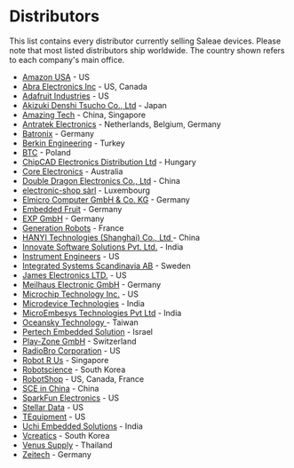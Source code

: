 # Distributors

This list contains every distributor currently selling Saleae devices. Please note that most listed distributors ship worldwide. The country shown refers to each company's main office.

* [Amazon USA](https://www.amazon.com/Logic-Black-Saleae-8-Channel-Analyzer/dp/B0749G85W2/ref=sr_1_1?s=hi&ie=UTF8&qid=1516658879&sr=1-1&keywords=saleae) - US
* [Abra Electronics Inc](https://abra-electronics.com/?subcats=Y&pcode_from_q=Y&pshort=Y&pfull=Y&pname=Y&pkeywords=Y&search_performed=Y&q=saleae&dispatch=products.search) - US, Canada
* [Adafruit Industries](https://www.adafruit.com/?q=Saleae&) - US
* [Akizuki Denshi Tsucho Co., Ltd](http://akizukidenshi.com/catalog/goods/search.aspx?search=x&keyword=saleae&image=%8C%9F%8D%F5) - Japan
* [Amazing Tech](http://amazingtech.com.cn/cn/index.php) - China, Singapore
* [Antratek Electronics](https://www.antratek.com/catalogsearch/result/?q=saleae) - Netherlands, Belgium, Germany
* [Batronix](http://www.batronix.com/shop/logic-analyzer/Saleae.html) - Germany
* [Berkin Engineering](http://berkinengineering.com/urunler) - Turkey
* [BTC](https://kamami.pl/22_saleae) - Poland
* [ChipCAD Electronics Distribution Ltd](https://www.chipcad.hu/saleae) - Hungary
* [Core Electronics](http://core-electronics.com.au/search/?q=saleae) - Australia
* [Double Dragon Electronics Co., Ltd](http://www.sl.com.cn/) - China
* [electronic-shop sàrl](https://www.electronic-shop.lu/EN/search?q=saleae) - Luxembourg
* [Elmicro Computer GmbH & Co. KG](http://elmicro.com/de/saleae-logic.html) - Germany
* [Embedded Fruit](http://www.embeddedfruit.de/SaleaeProdukte) - Germany
* [EXP GmbH](https://www.exp-tech.de/saleae/) - Germany
* [Generation Robots](https://www.generationrobots.com/en/83_saleae) - France
* [HANYI Technologies \(Shanghai\) Co., Ltd ](http://www.han-yi-tech.com/product/129.html) - China
* [Innovate Software Solutions Pvt. Ltd.](http://innovatesolutions.net/shop/logic-4/) - India
* [Instrument Engineers](http://instrumentengineers.com/logicanalyzers.aspx) - US
* [Integrated Systems Scandinavia AB](http://www.iss.se/default.asp?id=2927&searchfile=saleae) - Sweden
* [James Electronics LTD.](http://www.jameco.com/webapp/wcs/stores/servlet/StoreCatalogDrillDownView?langId=-1&storeId=10001&catalogId=10001&freeText=saleae&search_type=jamecoall) - US
* [Meilhaus Electronic GmbH](https://www.meilhaus.de/infos/saleae/) - Germany
* [Microchip Technology Inc.](http://www.microchipdirect.com/searchparts.aspx?q=saleae&resperpage=10) - US
* [Microdevice Technologies](https://www.microdevice.in/products) - India
* [MicroEmbesys Technologies Pvt Ltd](http://microembesys.com/logic-analyzer/) - India
* [Oceansky Technology ](http://oceansky-technology.com/commerce/product_info.php?products_id=14861&sid=abf33532e1f39dee3759e0f997ad9779) - Taiwan
* [Pertech Embedded Solution](http://www.pertech.co.il/saleae/) - Israel
* [Play-Zone GmbH](http://www.play-zone.ch/en/catalogsearch/result/?q=saleae&x=0&y=0) - Switzerland
* [RadioBro Corporation](http://www.radiobro.com/development-tools/) - US
* [Robot R Us](https://www.robot-r-us.com/) - Singapore
* [Robotscience](http://www.robotscience.kr/goods/search?search_text=saleae&x=0&y=0) - South Korea
* [RobotShop](http://www.robotshop.com/en/catalogsearch/result/index/?general_brand=Saleae&q=saleae) - US, Canada, France
* [SCE in China](http://www.scedg.com/) - China
* [SparkFun Electronics](https://www.sparkfun.com/search/results?term=saleae) - US
* [Stellar Data](http://stellardata.com/) - US
* [TEquipment](http://www.tequipment.net/search/?F_Keyword=saleae) - US
* [Uchi Embedded Solutions](http://uchiembedded.co.in/index.html) - India
* [Vcreatics](http://www.vctec.co.kr/product/search.html?banner_action=&keyword=saleae) - South Korea
* [Venus Supply](http://www.thaieasyelec.com/products/tools-instruments.html) - Thailand
* [Zeitech](http://www.zeitech.de/navi.php?suchausdruck=saleae&JTLSHOP=g8lkc975vlv09krapogli19am3) - Germany



